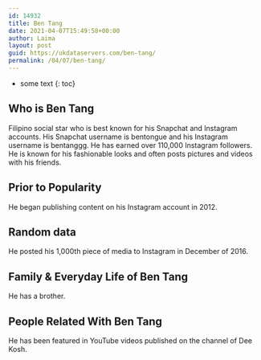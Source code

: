 ```yaml
---
id: 14932
title: Ben Tang
date: 2021-04-07T15:49:58+00:00
author: Laima
layout: post
guid: https://ukdataservers.com/ben-tang/
permalink: /04/07/ben-tang/
---
```


* some text
{: toc}


## Who is Ben Tang
                  
                  
                  
Filipino social star who is best known for his Snapchat and Instagram accounts. His Snapchat username is bentongue and his Instagram username is bentanggg. He has earned over 110,000 Instagram followers. He is known for his fashionable looks and often posts pictures and videos with his friends. 
                  
              
            
              
            
                
                
                
## Prior to Popularity
                  
                  
                  
He began publishing content on his Instagram account in 2012.
                  
              
            
              
            
                
                
                
## Random data
                  
                  
                  
He posted his 1,000th piece of media to Instagram in December of 2016.
                  
              
            
              
            
                
                
                
## Family & Everyday Life of Ben Tang
                  
                  
                  
He has a brother.
                  
              
            
              
            
                
                
                
## People Related With Ben Tang
                  
                  
                  
He has been featured in YouTube videos published on the channel of Dee Kosh.
                  
              
            
              
            
                
              
            
              
              
            
            
              
            
          
          
          